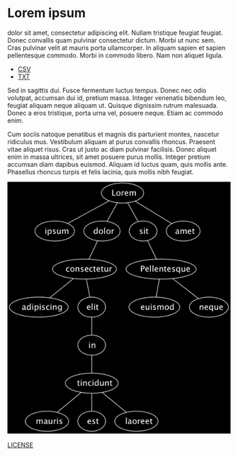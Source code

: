Lorem ipsum
===========
dolor sit amet, consectetur adipiscing elit. Nullam tristique feugiat feugiat. Donec convallis quam pulvinar consectetur dictum. Morbi ut nunc sem. Cras pulvinar velit at mauris porta ullamcorper. In aliquam sapien et sapien pellentesque commodo. Morbi in commodo libero. Nam non aliquet ligula.

* [CSV](loremipsum.csv)
* [TXT](loremipsim.txt)

Sed in sagittis dui. Fusce fermentum luctus tempus. Donec nec odio volutpat, accumsan dui id, pretium massa. Integer venenatis bibendum leo, feugiat aliquam neque aliquam ut. Quisque dignissim rutrum malesuada. Donec a eros tristique, porta urna vel, posuere neque. Etiam ac commodo enim.

Cum sociis natoque penatibus et magnis dis parturient montes, nascetur ridiculus mus. Vestibulum aliquam at purus convallis rhoncus. Praesent vitae aliquet risus. Cras ut justo ac diam pulvinar facilisis. Donec aliquet enim in massa ultrices, sit amet posuere purus mollis. Integer pretium accumsan diam dapibus euismod. Aliquam id luctus quam, quis mollis ante. Phasellus rhoncus turpis et felis lacinia, quis mollis nibh feugiat.

![logo](images/loremipsum.jpeg)

[LICENSE](LICENSE.md)
